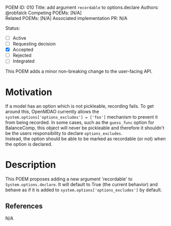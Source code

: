 POEM ID: 010
Title: add argument `recordable` to options.declare
Authors: @robfalck
Competing POEMs: [N/A]  
Related POEMs: [N/A]
Associated implementation PR: N/A

Status:

- [ ] Active
- [ ] Requesting decision
- [x] Accepted
- [ ] Rejected
- [ ] Integrated

This POEM adds a minor non-breaking change to the user-facing API.

Motivation
==========
If a model has an option which is not pickleable, recording fails.
To get around this, OpenMDAO currently allows the `system.options['options_excludes'] = ['foo']` mechanism to prevent it from being recorded.
In some cases, such as the `guess_func` option for BalanceComp, this object will never be pickleable and therefore it shouldn't be the users responsibility to declare `options_excludes`.  
Instead, the option should be able to be marked as recordable (or not) when the option is declared.

Description
===========

This POEM proposes adding a new argument 'recordable' to `System.options.declare`.
It will default to True (the current behavior) and behave as if it is added to `system.options['options_excludes']` by default.

References
----------

N/A
